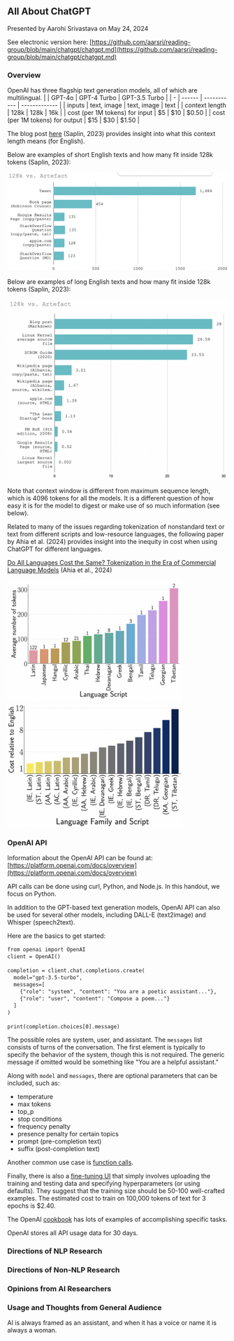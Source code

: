 ## All About ChatGPT

Presented by Aarohi Srivastava on May 24, 2024

See electronic version here: [https://github.com/aarsri/reading-group/blob/main/chatgpt/chatgpt.md](https://github.com/aarsri/reading-group/blob/main/chatgpt/chatgpt.md)

### Overview

OpenAI has three flagship text generation models, all of which are multilingual.
| | GPT-4o | GPT-4 Turbo | GPT-3.5 Turbo |
| - | ------ | ----------- | ------------- |
| inputs | text, image | text, image | text |
| context length | 128k | 128k | 16k |
| cost (per 1M tokens) for input | $5 | $10 | $0.50 |
| cost (per 1M tokens) for output | $15 | $30 | $1.50 |

The blog post [here](https://dev.to/maximsaplin/gpt-4-128k-context-it-is-not-big-enough-1h02) (Saplin, 2023) provides insight into what this context length means (for English).

Below are examples of short English texts and how many fit inside 128k tokens (Saplin, 2023):

<img src="smaller.png" width="600">

Below are examples of long English texts and how many fit inside 128k tokens (Saplin, 2023):

<img src="larger.png" width="600">

Note that context window is different from maximum sequence length, which is 4096 tokens for all the models. It is a different question of how easy it is for the model to digest or make use of so much information (see below).

Related to many of the issues regarding tokenization of nonstandard text or text from different scripts and low-resource languages, the following paper by Ahia et al. (2024) provides insight into the inequity in cost when using ChatGPT for different languages. 

[Do All Languages Cost the Same? Tokenization in the Era of Commercial Language Models](https://arxiv.org/pdf/2305.13707) (Ahia et al., 2024)

<img src="numberoftokens.png" width="400">

<img src="costratio.png" width="400">

### OpenAI API
Information about the OpenAI API can be found at: [https://platform.openai.com/docs/overview](https://platform.openai.com/docs/overview)

API calls can be done using curl, Python, and Node.js. In this handout, we focus on Python.

In addition to the GPT-based text generation models, OpenAI API can also be used for several other models, including DALL-E (text2image) and Whisper (speech2text).

Here are the basics to get started:
```
from openai import OpenAI
client = OpenAI()

completion = client.chat.completions.create(
  model="gpt-3.5-turbo",
  messages=[
    {"role": "system", "content": "You are a poetic assistant..."},
    {"role": "user", "content": "Compose a poem..."}
  ]
)

print(completion.choices[0].message)
```
The possible roles are system, user, and assistant. The `messages` list consists of turns of the conversation. The first element is typically to specify the behavior of the system, though this is not required. The generic message if omitted would be something like "You are a helpful assistant."

Along with `model` and `messages`, there are optional parameters that can be included, such as:
* temperature
* max tokens
* top_p
* stop conditions
* frequency penalty
* presence penalty for certain topics
* prompt (pre-completion text)
* suffix (post-completion text)

Another common use case is [function calls](https://platform.openai.com/docs/guides/function-calling).

Finally, there is also a [fine-tuning UI](https://platform.openai.com/docs/guides/fine-tuning) that simply involves uploading the training and testing data and specifying hyperparameters (or using defaults). They suggest that the training size should be 50-100 well-crafted examples. The estimated cost to train on 100,000 tokens of text for 3 epochs is $2.40.

The OpenAI [cookbook](https://cookbook.openai.com) has lots of examples of accomplishing specific tasks.

OpenAI stores all API usage data for 30 days.

### Directions of NLP Research


### Directions of Non-NLP Research


### Opinions from AI Researchers


### Usage and Thoughts from General Audience





AI is always framed as an assistant, and when it has a voice or name it is always a woman.
